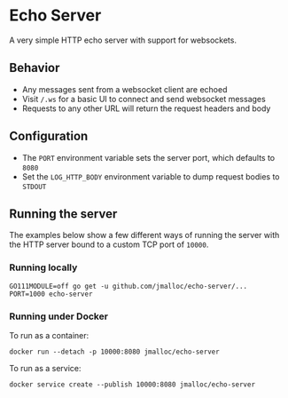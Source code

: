 # Echo Server

A very simple HTTP echo server with support for websockets.

## Behavior
- Any messages sent from a websocket client are echoed
- Visit `/.ws` for a basic UI to connect and send websocket messages
- Requests to any other URL will return the request headers and body

## Configuration

- The `PORT` environment variable sets the server port, which defaults to `8080`
- Set the `LOG_HTTP_BODY` environment variable to dump request bodies to `STDOUT`

## Running the server

The examples below show a few different ways of running the server with the HTTP
server bound to a custom TCP port of `10000`.

### Running locally

```
GO111MODULE=off go get -u github.com/jmalloc/echo-server/...
PORT=1000 echo-server
```

### Running under Docker

To run as a container:

```
docker run --detach -p 10000:8080 jmalloc/echo-server
```

To run as a service:

```
docker service create --publish 10000:8080 jmalloc/echo-server
```
